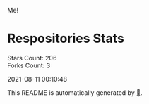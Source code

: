 Me!

# Respositories Stats
Stars Count: 206  
Forks Count: 3

2021-08-11 00:10:48  

This README is automatically generated by [🐰](https://github.com/rnitta/rnitta).
